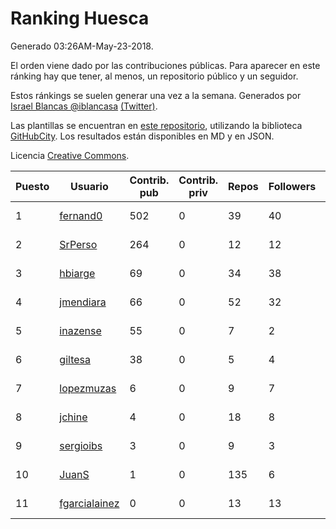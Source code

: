 # Ranking Huesca

Generado 03:26AM-May-23-2018.

El orden viene dado por las contribuciones públicas. Para aparecer en este ránking hay que tener, al menos, un repositorio público y un seguidor.

Estos ránkings se suelen generar una vez a la semana. Generados por [Israel Blancas @iblancasa](https://github.com/iblancasa/) [(Twitter)](https://twitter.com/iblancasa).

Las plantillas se encuentran en [este repositorio](https://github.com/iblancasa/GH-Spanish-Ranking), utilizando la biblioteca [GitHubCity](https://github.com/iblancasa/GitHubCity). Los resultados están disponibles en MD y en JSON.

Licencia [Creative Commons](https://creativecommons.org/licenses/by/4.0/).

| Puesto   |  Usuario  | Contrib. pub | Contrib. priv |Repos| Followers | Desde |  Avatar  |
|----------|-----------|--------------|---------------|-----|-----------|-------|----------|
|1|[fernand0](https://github.com/fernand0)|502|0|39|40|2008-03-06|![fernand0](https://avatars0.githubusercontent.com/u/2467)|
|2|[SrPerso](https://github.com/SrPerso)|264|0|12|12|2016-02-09|![SrPerso](https://avatars0.githubusercontent.com/u/17146733)|
|3|[hbiarge](https://github.com/hbiarge)|69|0|34|38|2010-11-08|![hbiarge](https://avatars0.githubusercontent.com/u/473010)|
|4|[jmendiara](https://github.com/jmendiara)|66|0|52|32|2011-06-15|![jmendiara](https://avatars0.githubusercontent.com/u/851359)|
|5|[inazense](https://github.com/inazense)|55|0|7|2|2016-08-16|![inazense](https://avatars0.githubusercontent.com/u/21070069)|
|6|[giltesa](https://github.com/giltesa)|38|0|5|4|2014-08-26|![giltesa](https://avatars0.githubusercontent.com/u/8562315)|
|7|[lopezmuzas](https://github.com/lopezmuzas)|6|0|9|7|2012-02-01|![lopezmuzas](https://avatars0.githubusercontent.com/u/1397384)|
|8|[jchine](https://github.com/jchine)|4|0|18|8|2012-05-03|![jchine](https://avatars0.githubusercontent.com/u/1701751)|
|9|[sergioibs](https://github.com/sergioibs)|3|0|9|3|2013-09-26|![sergioibs](https://avatars2.githubusercontent.com/u/5547593)|
|10|[JuanS](https://github.com/JuanS)|1|0|135|6|2012-08-16|![JuanS](https://avatars1.githubusercontent.com/u/2165396)|
|11|[fgarcialainez](https://github.com/fgarcialainez)|0|0|13|13|2012-05-19|![fgarcialainez](https://avatars3.githubusercontent.com/u/1755561)|

